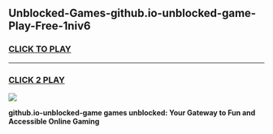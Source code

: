 
## Unblocked-Games-github.io-unblocked-game-Play-Free-1niv6
<h3>
<a href="https://premium76.site?title=github.io-unblocked-game&ref=10A">CLICK TO PLAY</a></h3>
<hr>

<h3>
<a href="https://premium76.site?title=github.io-unblocked-game&ref=10A">CLICK 2 PLAY</a>
  
</h3>

<a href="https://premium76.site?title=github.io-unblocked-game&ref=10A"><img src="https://clearcache.store/games.png"></a>


**github.io-unblocked-game games unblocked: Your Gateway to Fun and Accessible Online Gaming**
